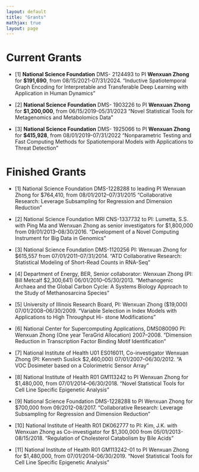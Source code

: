 ```yaml
---
layout: default
title: "Grants"
mathjax: true
layout: page
---
```

# Current Grants
* [1] <b>National Science Foundation</b>  DMS- 2124493 to PI <b>Wenxuan Zhong</b> for <b>$191,690</b>, from 08/15/2021-07/31/2024.
   “Inductive Spatiotemporal Graph Encoding for Interpretable and Transferable Deep Learning with Application in Human Dynamics”
  
* [2] <b>National Science Foundation</b> DMS- 1903226 to PI <b>Wenxuan Zhong</b> for <b>$1,200,000</b>, from 06/15/2019-05/31/2023 “Novel Statistical Tools for Metagenomics and Metabolomics Data”
  
* [3] <b>National Science Foundation</b> DMS- 1925066 to PI <b>Wenxuan Zhong</b> for <b>$415,928</b>, from  08/01/2019-07/31/2022 “Nonparametric Testing and Fast Computing Methods for Spatiotemporal Models with Applications to Threat Detection”

# Finished Grants
* [1] National Science Foundation DMS-1228288 to leading PI Wenxuan Zhong for $764,410, from 08/01/2012–07/31/2015 “Collaborative Research: Leverage Subsampling for Regression and Dimension Reduction”
* [2] National Science Foundation MRI CNS-1337732 to PI: Lumetta, S.S. with Ping Ma and Wenxuan Zhong as senior investigators for $1,800,000 from 09/01/2013–08/30/2016. “Development of a Novel Computing Instrument for Big Data in Genomics”

* [3] National Science Foundation DMS-1120256 PI: Wenxuan Zhong for $615,557 from 07/01/2011–07/31/2014. “ATD Collaborative Research: Statistical Modeling of Short-Read Counts in RNA-Seq”

* [4] Department of Energy, BER, Senior collaborator: Wenxuan Zhong (PI: Bill Metcalf $2,300,641) 06/01/2010–05/30/2013. “Methanogenic Archaea and the Global Carbon Cycle: A Systems Biology Approach to the Study of Methanosarcina Species”

* [5] University of Illinois Research Board, PI: Wenxuan Zhong ($19,000) 07/01/2008–06/30/2009. “Variable Selection in Index Models with Applications to High Throughput Hi- stone Modifications”

* [6] National Center for Supercomputing Applications, DMS080090 PI: Wenxuan Zhong (One year TeraGrid Allocation) 2007–2008. “Dimension Reduction in Transcription Factor Binding Motif Identification”

* [7] National Institute of Health U01 ES016011, Co-investigator Wenxuan Zhong (PI: Kenneth Suslick $2,460,000) 07/01/2007–06/30/2012. “A VOC Dosimeter based on a Colorimetric Sensor Array”

* [8] National Institute of Health R01 GM113242 to PI Wenxuan Zhong for $1,480,000, from  07/01/2014–06/30/2018. “Novel Statistical Tools for Cell Line Specific Epigenetic Analysis”

* [9] National Science Foundation DMS-1228288 to PI Wenxuan Zhong for $700,000 from 09/2012-08/2017. “Collaborative Research: Leverage Subsampling for Regression and Dimension Reduction”

* [10] National Institute of Health R01 DK062777 to PI: Kim, J.K. with Wenxuan Zhong as Co-investigator for $1,300,000 from 05/01/2013-08/15/2018. “Regulation of Cholesterol Catabolism by Bile Acids”

* [11] National Institute of Health R01 GM113242-01 to PI Wenxuan Zhong for $1,480,000, from 07/01/2014-06/30/2019. “Novel Statistical Tools for Cell Line Specific Epigenetic Analysis”

